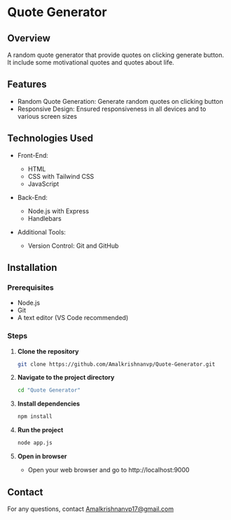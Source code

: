# Quote Generator

## Overview

A random quote generator that provide quotes on clicking generate button. It include some motivational quotes and quotes about life.

## Features

- Random Quote Generation: Generate random quotes on clicking button
- Responsive Design: Ensured responsiveness in all devices and to various screen sizes

## Technologies Used

- Front-End:

  - HTML
  - CSS with Tailwind CSS
  - JavaScript

- Back-End:

  - Node.js with Express
  - Handlebars

- Additional Tools:

  - Version Control: Git and GitHub

## Installation

### Prerequisites

- Node.js
- Git
- A text editor (VS Code recommended)

### Steps

1. **Clone the repository**

   ```bash
   git clone https://github.com/Amalkrishnanvp/Quote-Generator.git
   ```

2. **Navigate to the project directory**

   ```bash
   cd "Quote Generator"
   ```

3. **Install dependencies**

   ```bash
   npm install
   ```

4. **Run the project**

   ```bash
   node app.js
   ```

5. **Open in browser**

   - Open your web browser and go to http://localhost:9000

## Contact

For any questions, contact Amalkrishnanvp17@gmail.com
